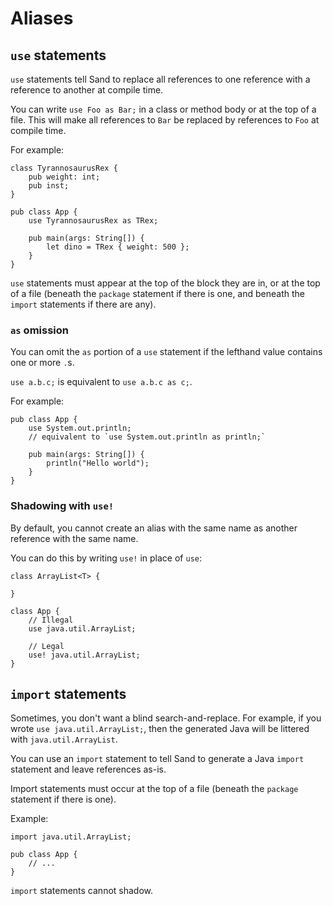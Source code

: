 # Aliases

## `use` statements

`use` statements tell Sand to replace all references to one reference with a reference to another at compile time.

You can write `use Foo as Bar;` in a class or method body or at the top of a file. This will make all references to `Bar` be replaced by references to `Foo` at compile time.

For example:

```sand
class TyrannosaurusRex {
    pub weight: int;
    pub inst;
}

pub class App {
    use TyrannosaurusRex as TRex;

    pub main(args: String[]) {
        let dino = TRex { weight: 500 };
    }
}
```

`use` statements must appear at the top of the block they are in, or at the top of a file (beneath the `package` statement if there is one, and beneath the `import` statements if there are any).

### `as` omission

You can omit the `as` portion of a `use` statement if the lefthand value contains one or more `.`s.

`use a.b.c;` is equivalent to `use a.b.c as c;`.

For example:

```sand
pub class App {
    use System.out.println;
    // equivalent to `use System.out.println as println;`

    pub main(args: String[]) {
        println("Hello world");
    }
}
```

### Shadowing with `use!`

By default, you cannot create an alias with the same name as another reference with the same name.

You can do this by writing `use!` in place of `use`:

```
class ArrayList<T> {

}

class App {
    // Illegal
    use java.util.ArrayList;

    // Legal
    use! java.util.ArrayList;
}
```

## `import` statements

Sometimes, you don't want a blind search-and-replace.
For example, if you wrote `use java.util.ArrayList;`, then the generated Java will be littered with `java.util.ArrayList`.

You can use an `import` statement to tell Sand to generate a Java `import` statement and leave references as-is.

Import statements must occur at the top of a file (beneath the `package` statement if there is one).

Example:

```sand
import java.util.ArrayList;

pub class App {
    // ...
}
```

`import` statements cannot shadow.
